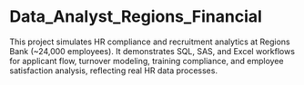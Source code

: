 # Data_Analyst_Regions_Financial
This project simulates HR compliance and recruitment analytics at Regions Bank (~24,000 employees). It demonstrates SQL, SAS, and Excel workflows for applicant flow, turnover modeling, training compliance, and employee satisfaction analysis, reflecting real HR data processes.
